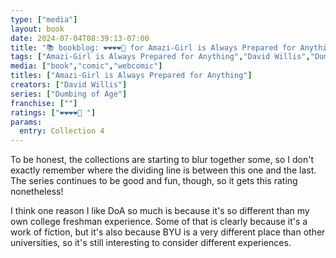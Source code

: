 ```yaml
---
type: ["media"]
layout: book
date: 2024-07-04T08:39:13-07:00
title: "📚 bookblog: ❤️❤️❤️❤️🖤 for Amazi-Girl is Always Prepared for Anything (A Fourth Dumbing of Age Collection), by David Willis"
tags: ["Amazi-Girl is Always Prepared for Anything","David Willis","Dumbing of Age","BYU"]
media: ["book","comic","webcomic"]
titles: ["Amazi-Girl is Always Prepared for Anything"]
creators: ["David Willis"]
series: ["Dumbing of Age"]
franchise: [""]
ratings: ["❤️❤️❤️❤️🖤 "]
params:
  entry: Collection 4
---
```


To be honest, the collections are starting to blur together some, so I don't exactly remember where the dividing line is between this one and the last. The series continues to be good and fun, though, so it gets this rating nonetheless!

I think one reason I like DoA so much is because it's so different than my own college freshman experience. Some of that is clearly because it's a work of fiction, but it's also because BYU is a very different place than other universities, so it's still interesting to consider different experiences.
